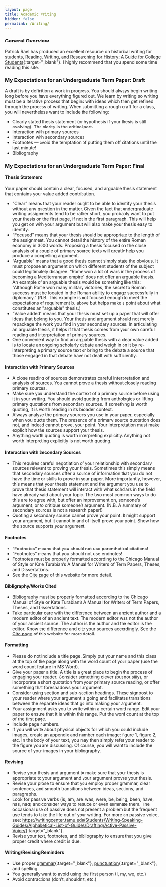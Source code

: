 ```yaml
---
layout: page
title: Academic Writing
hidden: false
permalink: /Writing/
---
```


### General Overview
Patrick Rael has produced an excellent resource on historical writing for students, 
[Reading, Writing, and Researching for History: A Guide for College Students](http://www.bowdoin.edu/writing-guides/){:target="_blank"}.
I highly recommend that you spend some time reading this site.

### My Expectations for an Undergraduate Term Paper: Draft
A draft is by definition a work in progress. You should always begin writing long before 
you have everything figured out. We learn by writing so writing must be a iterative 
process that begins with ideas which then get refined through the process of writing. 
When submitting a rough draft for a class, you will nevertheless want to include the 
following:
* Clearly stated thesis statement (or hypothesis if your thesis is still evolving).
The clarity is the critical part. 
* Interaction with primary sources
* Interaction with secondary sources
* Footnotes — avoid the temptation of putting them off citations until the last minute!
* Bibliography


### My Expectations for an Undergraduate Term Paper: Final

#### Thesis Statement
Your paper should contain a clear, focused, and arguable thesis statement that contains
your value added contribution.
* “Clear” means that your reader ought to be able to identify your thesis without 
any question in the matter. Given the fact that undergraduate writing assignments 
tend to be rather short, you probably want to put your thesis on the first page, 
if not in the first paragraph. This will help you get on with your argument but 
will also make your thesis easy to identify.
* “Focused” means that your thesis should be appropriate to the length of the 
assignment. You cannot detail the history of the entire Roman economy in 3000 
words. Proposing a thesis focused on the close analysis of a couple of primary 
source texts will greatly help you produce a compelling argument.
* “Arguable” means that a good thesis cannot simply state the obvious. It must 
propose an argument on which different students of the subject could legitimately 
disagree. “Rome won a lot of wars in the process of becoming a Mediterranean empire” 
does not offer an arguable thesis. An example of an arguable thesis would be 
something like this: “Although Rome won many military victories, the secret to 
Roman success must be located in the Roman ability to engage successfully in 
diplomacy.” (N.B. This example is not focused enough to meet the expectations of 
requirement b. above but helps make a point about what constitutes an "arguable" 
thesis.)
* “Value added” means that your thesis must set up a paper that will offer ideas 
that belong to you. Your thesis and argument should not merely repackage the work 
you find in your secondary sources. In articulating an arguable thesis, it helps 
if that thesis comes from your own careful reading and interpretation of primary 
sources.
* One convenient way to find an arguable thesis with a clear value added is to 
locate an ongoing scholarly debate and weigh in on it by re-interpreting a primary 
source text or bring to the debate a source that those engaged in that debate have 
not dealt with sufficiently.

#### Interaction with Primary Sources
* A close reading of sources demonstrates careful interpretation and analysis 
of sources. You cannot prove a thesis without closely reading primary sources. 
* Make sure you understand the context of a primary source before using it in 
your writing. You should avoid quoting from anthologies or lifting primary 
quotations from secondary sources. If something is worth quoting, it is worth 
reading in its broader context.
* Always analyze the primary sources you use in your paper, especially when 
you quote them. The presence of a primary source quotation does not, and indeed 
cannot prove, your point. Your interpretation must make explicit how the sources 
support your thesis. 
* Anything worth quoting is worth interpreting explicitly. Anything not worth 
interpreting explicitly is not worth quoting.

#### Interaction with Secondary Sources
* This requires careful negotiation of your relationship with secondary sources 
relevant to proving your thesis. Sometimes this simply means that secondary 
sources offer a source of information that you do not have the time or skills 
to prove in your paper. More importantly, however, this means that your thesis 
statement and the argument you use to prove that thesis statement will interact 
with what scholars in the field have already said about your topic. The two most 
common ways to do this are to agree with, but offer an improvement on, someone’s 
argument, or to critique someone’s argument. (N.B. A summary of secondary sources 
is not a research paper!)
* Quoting a secondary source cannot prove your point. It might support your argument, 
but it cannot in and of itself prove your point. Show how the source supports _your_ 
argument.

#### Footnotes
* “Footnotes” means that you should not use parenthetical citations! 
* “Footnotes” means that you should not use endnotes! 
* Footnotes must be properly formatted according to the Chicago Manual of Style 
or Kate Turabian’s A Manual for Writers of Term Papers, Theses, and Dissertations.
* See the [Cite page](../cite) of this website for more detail.

#### Bibligraphy/Works Cited
* Bibliography must be properly formatted according to the Chicago Manual of 
Style or Kate Turabian’s A Manual for Writers of Term Papers, Theses, and 
Dissertations.
* Take particular care with the difference between an ancient author and a 
modern editor of an ancient text. The modern editor was not the author of your 
ancient source. The author is the author and the editor is the editor. Know the 
difference and cite your sources accordingly.
See the [Cite page](../cite) of this website for more detail.

#### Formatting
* Please do not include a title page. Simply put your name and this class at the 
top of the page along with the word count of your paper (use the word count feature 
in MS Word). 
* Give your paper a title. A title is a great place to begin the process of 
engaging your reader. Consider something clever (but not silly), or incorporate 
a short quotation from your primary source reading, or offer something that foreshadows 
your argument.
* Consider using section and sub-section headings. These signpost to your reader where 
your argument is going and facilitates transitions between the separate ideas that 
go into making your argument.
* Your assignment asks you to write within a certain word range. Edit your paper 
to ensure that it is within this range. Put the word count at the top of the first page.
* Include page numbers.
* If you will write about physical objects for which you could include images, 
create an appendix and number each image: figure 1, figure 2, etc. In the body 
of your text, you may then simply refer your reader to the figure you are discussing. 
Of course, you will want to include the source of your images in your bibliography.

#### Revising
* Revise your thesis and argument to make sure that your thesis is appropriate 
to your argument and your argument proves your thesis.
* Revise your prose to ensure that you employ proper grammar, clear sentences, 
and smooth transitions between ideas, sections, and paragraphs.
* Look for passive verbs (is, am, are, was, were, be, being, been, have, has, had) 
and consider ways to reduce or even eliminate them. The occasional use of passive 
does not present a problem but the frequent use tends to take the life out of your 
writing. For more on passive voice, see: <https://writingcenter.tamu.edu/Students/Writing-Speaking-Guides/Alphabetical-List-of-Guides/Drafting/Active-Passive-Voice/>{:target="_blank"}.
* Revise your text, footnotes, and bibliography to ensure that you give proper 
credit where credit is due.

#### Writing/Revising Reminders
* Use proper [grammar](https://www.niu.edu/writingtutorial/grammar/index.shtml){:target="_blank"}, 
[punctuation](https://www.niu.edu/writingtutorial/punctuation/index.shtml){:target="_blank"}, and spelling. 
* You generally want to avoid using the first person (I, my, we, etc.)
* Avoid contractions (don’t, shouldn’t, etc.)





